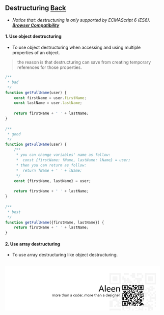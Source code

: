 ## Destructuring [**Back**](./../README.md)

- *Notice that: destructuring is only supported by ECMAScript 6 (ES6). [**Browser Compatibility**](https://developer.mozilla.org/en-US/docs/Web/JavaScript/Reference/Operators/Destructuring_assignment#Browser_compatibility)*

#### 1. Use object destructuring

- To use object destructuring when accessing and using multiple properties of an object.

> the reason is that destructuring can save from creating temporary references for those properties.

```js
/**
 * bad
 */
function getFullName(user) {
    const firstName = user.firstName;
    const lastName = user.lastName;
    
    return firstName + ' ' + lastName;
}

/**
 * good
 */
function getFullName(user) {
    /**
     * you can change variables' name as follow:
     *  const {firstName: fName, lastName: lName} = user;
     * then you can return as follow:
     *  return fName + ' ' + lName; 
     */
    const {firstName, lastName} = user;
    
    return firstName + ' ' + lastName;
}

/**
 * best
 */
function getFullName({firstName, lastName}) {
    return firstName + ' ' + lastName;
}
```

#### 2. Use array destructuring

- To use array destructuring like object destructuring.

```js

```

<a href="http://aleen42.github.io/" target="_blank" ><img src="./../pic/tail.gif"></a>